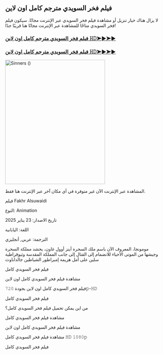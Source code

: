 

## فيلم فخر السويدي  مترجم كامل اون لاين 

لا يزال هناك خيار تنزيل أو مشاهدة فيلم فخر السويدي عبر الإنترنت مجانًا. سيكون فيلم فخر السويدي متاحًا للمشاهدة عبر الإنترنت مجانًا هنا قريبًا جدًا!

### [فيلم فخر السويدي  مترجم كامل اون لاين 𝙷𝙳➤►➤►](https://playmov.fun/ar/movie/1469182/fakhr-al-suwaidy-GITOVER)

### [فيلم فخر السويدي  مترجم كامل اون لاين 𝙷𝙳➤►➤►](https://playmov.fun/ar/movie/1469182/fakhr-al-suwaidy-GITOVER)

<p dir="auto"><a href="https://playmov.fun/ar/movie/1469182/fakhr-al-suwaidy-GITOVER"><img src="https://image.tmdb.org/t/p/original/407LJ28DrBHqMDOALwRUxl1QXlO.jpg" alt="Sinners ()" width="320" height="400" /></a></p>


المشاهدة عبر الإنترنت الآن غير متوفرة في أي مكان آخر عبر الإنترنت هنا فقط.


فيلم Fakhr Alsuwaidi

النوع: Animation

تاريخ الاصدار: 23 يناير 2025

اللغة: اليابانية

الترجمة: عربي, أنجليزي

مومونجا، المعروف الآن باسم ملك السحرة أينز أوول غاون، يحشد مملكة السحرة وجيشها من الموتى الأحياء للانضمام إلى القتال إلى جانب المملكة المقدسة وثيوقراطية سلين على أمل هزيمة إمبراطور الشياطين جالداباوث


فيلم فخر السويدي كامل

مشاهدة فيلم فخر السويدي كامل اون لاين

فيلم فخر السويدي كامل اون لاين بجودة 𝟽𝟸𝟶𝚙-𝙷𝙳

فيلم فخر السويدي كامل

من اين يمكن تحميل فيلم فخر السويدي كامل؟

مشاهدة فيلم فخر السويدي كامل

مشاهدة فيلم فخر السويدي كامل اون لاين

مشاهدة فيلم فخر السويدي كامل 𝙷𝙳 𝟷𝟶𝟾𝟶𝚙

فيلم فخر السويدي كامل

